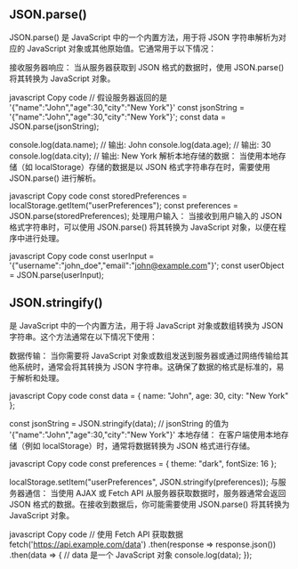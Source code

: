 ## JSON.parse()

JSON.parse() 是 JavaScript 中的一个内置方法，用于将 JSON 字符串解析为对应的 JavaScript 对象或其他原始值。它通常用于以下情况：

接收服务器响应： 当从服务器获取到 JSON 格式的数据时，使用 JSON.parse() 将其转换为 JavaScript 对象。

javascript
Copy code
// 假设服务器返回的是 '{"name":"John","age":30,"city":"New York"}'
const jsonString = '{"name":"John","age":30,"city":"New York"}';
const data = JSON.parse(jsonString);

console.log(data.name); // 输出: John
console.log(data.age); // 输出: 30
console.log(data.city); // 输出: New York
解析本地存储的数据： 当使用本地存储（如 localStorage）存储的数据是以 JSON 格式字符串存在时，需要使用 JSON.parse() 进行解析。

javascript
Copy code
const storedPreferences = localStorage.getItem("userPreferences");
const preferences = JSON.parse(storedPreferences);
处理用户输入： 当接收到用户输入的 JSON 格式字符串时，可以使用 JSON.parse() 将其转换为 JavaScript 对象，以便在程序中进行处理。

javascript
Copy code
const userInput = '{"username":"john_doe","email":"john@example.com"}';
const userObject = JSON.parse(userInput);

## JSON.stringify()

是 JavaScript 中的一个内置方法，用于将 JavaScript 对象或数组转换为 JSON 字符串。这个方法通常在以下情况下使用：

数据传输： 当你需要将 JavaScript 对象或数组发送到服务器或通过网络传输给其他系统时，通常会将其转换为 JSON 字符串。这确保了数据的格式是标准的，易于解析和处理。

javascript
Copy code
const data = {
name: "John",
age: 30,
city: "New York"
};

const jsonString = JSON.stringify(data);
// jsonString 的值为 '{"name":"John","age":30,"city":"New York"}'
本地存储： 在客户端使用本地存储（例如 localStorage）时，通常将数据转换为 JSON 格式进行存储。

javascript
Copy code
const preferences = {
theme: "dark",
fontSize: 16
};

localStorage.setItem("userPreferences", JSON.stringify(preferences));
与服务器通信： 当使用 AJAX 或 Fetch API 从服务器获取数据时，服务器通常会返回 JSON 格式的数据。在接收到数据后，你可能需要使用 JSON.parse() 将其转换为 JavaScript 对象。

javascript
Copy code
// 使用 Fetch API 获取数据
fetch('https://api.example.com/data')
.then(response => response.json())
.then(data => {
// data 是一个 JavaScript 对象
console.log(data);
});
